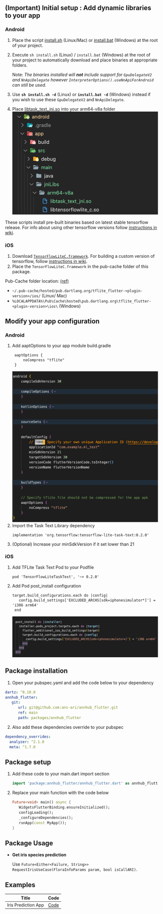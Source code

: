 ## (Important) Initial setup : Add dynamic libraries to your app

### Android

1. Place the script [install.sh] (Linux/Mac) or [install.bat] (Windows) at the root of your project.

2. Execute `sh install.sh` (Linux) / `install.bat` (Windows) at the root of your project to automatically download and place binaries at appropriate folders.

   Note: *The binaries installed will **not** include support for `GpuDelegateV2` and `NnApiDelegate` however `InterpreterOptions().useNnApiForAndroid` can still be used.* 

3. Use **`sh install.sh -d`** (Linux) or **`install.bat -d`** (Windows) instead if you wish to use these `GpuDelegateV2` and `NnApiDelegate`.
4. Place [libtask_text_jni.so] into your arm64-v8a folder
   ![alt text][android_tflite_support_lib_task]

These scripts install pre-built binaries based on latest stable tensorflow release. For info about using other tensorflow versions follow [instructions in wiki]. 

### iOS

1. Download [`TensorFlowLiteC.framework`]. For building a custom version of tensorflow, follow [instructions in wiki]. 
2. Place the `TensorFlowLiteC.framework` in the pub-cache folder of this package.

 Pub-Cache folder location: [(ref)]

 - `~/.pub-cache/hosted/pub.dartlang.org/tflite_flutter-<plugin-version>/ios/` (Linux/ Mac) 
 - `%LOCALAPPDATA%\Pub\Cache\hosted\pub.dartlang.org\tflite_flutter-<plugin-version>\ios\` (Windows)

## Modify your app configuration

### Android
1. Add aaptOptions to your app module build.gradle
   ```
    aaptOptions {
        noCompress "tflite"
    }
   ```
   ![alt text][android_aapt_options]
2. Import the Task Text Library dependency
   ```
   implementation 'org.tensorflow:tensorflow-lite-task-text:0.2.0'
   ```
3. (Optional) Increase your minSdkVersion if it set lower than 21

### iOS

1. Add TFLite Task Text Pod to your Podfile
   ```pod
   pod 'TensorFlowLiteTaskText', '~> 0.2.0'
   ```
2. Add Pod post_install configuration
   ```pod
   target.build_configurations.each do |config|
      config.build_settings['EXCLUDED_ARCHS[sdk=iphonesimulator*]'] = 'i386 arm64'
    end
   ```
   ![alt text][exclude_arch_fix]


## Package installation

1. Open your pubspec.yaml and add the code below to your dependency

```yaml
dartz: ^0.10.0
annhub_flutter:
   git:
      url: git@github.com:ans-ari/annhub_flutter.git
      ref: main 
      path: packages/annhub_flutter
```
2. Also add these dependencies override to your pubspec
```yaml
dependency_overrides:
  analyzer: ^2.1.0
  meta: ^1.7.0
```

## Package setup

1. Add these code to your main.dart import section
   ```dart
   import 'package:annhub_flutter/annhub_flutter.dart' as annhub_flutter;
   ```
2. Replace your main function with the code below
   ```dart
   Future<void> main() async {
      WidgetsFlutterBinding.ensureInitialized();
      configLoading();
      _configureDependencies();
      runApp(const MyApp());
   }
   ```

## Package Usage

* **Get iris species prediction**
  
  Use `Future<Either<Failure, String>> RequestIrisUseCase(FloraInfoParams param, bool isCallARI)`.


## Examples

|Title|Code|
|-----|----|
|Iris Prediction App| [Code](examples/iris)


<!-- Links -->
[install.sh]: https://github.com/ans-ari/annhub_flutter/blob/master/resources/install.sh
[install.bat]: https://github.com/ans-ari/annhub_flutter/blob/master/resources/install.bat
[`TensorFlowLiteC.framework`]: https://github.com/ans-ari/annhub_flutter/releases/download/v0.0.1/TensorFlowLiteC.framework.zip
[libtask_text_jni.so]: https://github.com/ans-ari/annhub_flutter/blob/master/resources/libtask_text_jni.so
[(ref)]: https://dart.dev/tools/pub/cmd/pub-get#the-system-package-cache
[instructions in wiki]: https://github.com/am15h/tflite_flutter_plugin/wiki/

<!-- Images -->
[android_aapt_options]: docs/android_aapt_options.png "Android AATP Options"
[android_app_module_build_gradle]: docs/android_app_module_build_gradle.png "Android App Module Build Gradle"
[android_tflite_dependency]: docs/android_tflite_dependency.png "Android Tflite Dependency"
[android_tflite_support_lib_task]: docs/android_tflite_support_lib_task.png "Android Tflite Support Lib Task"
[exclude_arch_fix]: docs/exclude_arch_fix.png "Exclude Arch Fix"
[tflite_pod]: docs/tflite_pod.png "Tflite Pod"